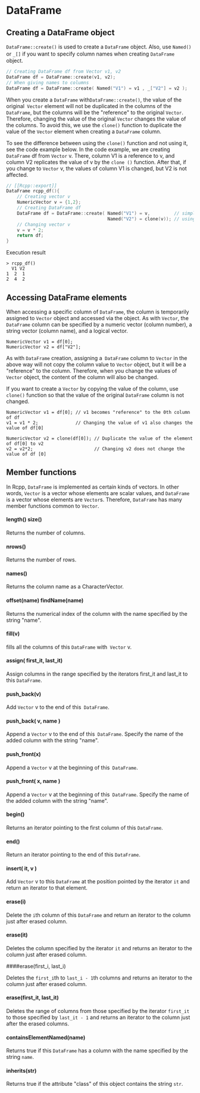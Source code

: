 # DataFrame

## Creating a DataFrame object

`DataFrame::create()` is used to create a `DataFrame` object. Also, use `Named()` or `_[]` if you want to specify column names when creating `DataFrame`　object.

```cpp
// Creating DataFrame df from Vector v1, v2
DataFrame df = DataFrame::create(v1, v2);
// When giving names to columns
DataFrame df = DataFrame::create( Named("V1") = v1 , _["V2"] = v2 );
```

When you create a `DataFrame` with` DataFrame::create() `, the value of the original` Vector` element will not be duplicated in the columns of the `DataFrame`, but the columns will be the "reference" to the original `Vector`. Therefore, changing the value of the original `Vector` changes the value of the columns. To avoid this, we use the `clone()` function to duplicate the value of the `Vector` element when creating a `DataFrame` column.

To see the difference between using the `clone()` function and not using it, see the code example below. In the code example, we are creating `DataFrame` df from `Vector` v. There, column V1 is a reference to v, and column V2 replicates the value of v by the `clone ()` function. After that, if you change to `Vector` v, the values of column V1 is changed, but V2 is not affected.

``` cpp
// [[Rcpp::export]]
DataFrame rcpp_df(){
    // Creating vector v
    NumericVector v = {1,2};
    // Creating DataFrame df
    DataFrame df = DataFrame::create( Named("V1") = v,         // simple assign
                                      Named("V2") = clone(v)); // using clone()
    // Changing vector v
    v = v * 2;
    return df;
}
```

Execution result

```
> rcpp_df()
  V1 V2
1  2  1
2  4  2
```




## Accessing DataFrame elements

When accessing a specific column of `DataFrame`, the column is temporarily assigned to `Vector` object and accessed via the object. As with `Vector`, the `DataFrame` column can be specified by a numeric vector (column number), a string vector (column name), and a logical vector.

```
NumericVector v1 = df[0];
NumericVector v2 = df["V2"];
```

As with `DataFrame` creation, assigning a` DataFrame` column to `Vector` in the above way will not copy the column  value to `Vector` object, but it will be a "reference" to the column. Therefore, when you change the values of `Vector` object, the content of the column will also be changed.

If you want to create a `Vector` by copying the value of the column, use `clone()` function so that the value of the original `DataFrame` column is not changed.

```
NumericVector v1 = df[0]; // v1 becomes "reference" to the 0th column of df
v1 = v1 * 2;              // Changing the value of v1 also changes the value of df[0]

NumericVector v2 = clone(df[0]); // Duplicate the value of the element of df[0] to v2
v2 = v2*2;                       // Changing v2 does not change the value of df [0]
```



## Member functions

In Rcpp, `DataFrame` is implemented as certain kinds of vectors. In other words, `Vector` is a vector whose elements are scalar values, and `DataFrame` is a vector whose elements are `Vector`s. Therefore, `DataFrame` has many member functions common to `Vector`.

#### length() size()

Returns the number of columns.


#### nrows()

Returns the number of rows.

#### names()

Returns the column name as a CharacterVector.

#### offset(name) findName(name)

Returns the numerical index of the column with the name specified by the string "name".

#### fill(v)

fills all the columns of this `DataFrame` with` Vector` v.

#### assign( first_it, last_it)

Assign columns in the range specified by the iterators first_it and last_it to this `DataFrame`.

#### push_back(v)

Add `Vector` v to the end of this` DataFrame`.

#### push_back( v, name )

Append a `Vector` v to the end of this` DataFrame`. Specify the name of the added column with the string "name".

#### push_front(x)

Append a `Vector` v at the beginning of this` DataFrame`.


#### push_front( x, name )

Append a `Vector` v at the beginning of this` DataFrame`. Specify the name of the added column with the string "name".

#### begin()

Returns an iterator pointing to the first column of this `DataFrame`.

#### end()

Return an iterator pointing to the end of this `DataFrame`.

#### insert( it, v )

Add `Vector` v to this `DataFrame` at the position pointed by the iterator `it` and return an iterator to that element.

#### erase(i)

Delete the `i`th column of this `DataFrame` and return an iterator to the column just after erased column.

#### erase(it)

Deletes the column specified by the iterator `it` and returns an iterator to the column just after erased column.

####erase(first_i, last_i)

Deletes the `first_i`th to `last_i - 1`th columns and returns an iterator to the column just after erased column.

#### erase(first_it, last_it)

Deletes the range of columns from those specified by the iterator `first_it` to those specified by `last_it - 1` and returns an iterator to the column just after the erased columns.

#### containsElementNamed(name)

Returns true if this `DataFrame` has a column with the name specified by the string `name`.

#### inherits(str)

Returns true if the attribute "class" of this object contains the string `str`.
